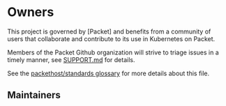# Owners

This project is governed by [Packet] and benefits from a community of users that
collaborate and contribute to its use in Kubernetes on Packet.

Members of the Packet Github organization will strive to triage issues in a
timely manner, see [SUPPORT.md] for details.

See the [packethost/standards glossary] for more details about this file.

## Maintainers

[Equinix Metal]: https://metal.equinix.com
[Packet CLI]: https://github.com/packethost/packet-cli
[SUPPORT.md]: SUPPORT.md
[packethost/standards
glossary]: https://github.com/equinix-labs/equinix-labs/blob/main/glossary.md#ownersmd
